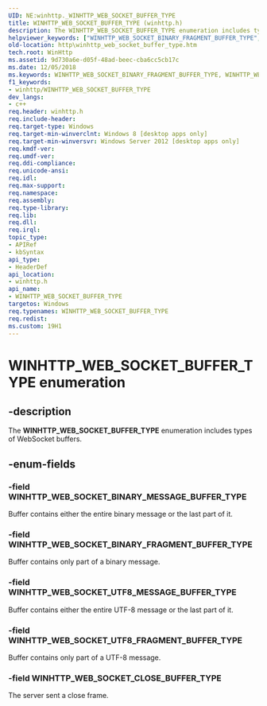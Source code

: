 ```yaml
---
UID: NE:winhttp._WINHTTP_WEB_SOCKET_BUFFER_TYPE
title: WINHTTP_WEB_SOCKET_BUFFER_TYPE (winhttp.h)
description: The WINHTTP_WEB_SOCKET_BUFFER_TYPE enumeration includes types of WebSocket buffers.helpviewer_keywords: ["WINHTTP_WEB_SOCKET_BINARY_FRAGMENT_BUFFER_TYPE","WINHTTP_WEB_SOCKET_BINARY_MESSAGE_BUFFER_TYPE","WINHTTP_WEB_SOCKET_BUFFER_TYPE","WINHTTP_WEB_SOCKET_BUFFER_TYPE enumeration [HTTP]","WINHTTP_WEB_SOCKET_CLOSE_BUFFER_TYPE","WINHTTP_WEB_SOCKET_UTF8_FRAGMENT_BUFFER_TYPE","WINHTTP_WEB_SOCKET_UTF8_MESSAGE_BUFFER_TYPE","http.winhttp_web_socket_buffer_type","winhttp/WINHTTP_WEB_SOCKET_BINARY_FRAGMENT_BUFFER_TYPE","winhttp/WINHTTP_WEB_SOCKET_BINARY_MESSAGE_BUFFER_TYPE","winhttp/WINHTTP_WEB_SOCKET_BUFFER_TYPE","winhttp/WINHTTP_WEB_SOCKET_CLOSE_BUFFER_TYPE","winhttp/WINHTTP_WEB_SOCKET_UTF8_FRAGMENT_BUFFER_TYPE","winhttp/WINHTTP_WEB_SOCKET_UTF8_MESSAGE_BUFFER_TYPE"]
old-location: http\winhttp_web_socket_buffer_type.htm
tech.root: WinHttp
ms.assetid: 9d730a6e-d05f-48ad-beec-cba6cc5cb17c
ms.date: 12/05/2018
ms.keywords: WINHTTP_WEB_SOCKET_BINARY_FRAGMENT_BUFFER_TYPE, WINHTTP_WEB_SOCKET_BINARY_MESSAGE_BUFFER_TYPE, WINHTTP_WEB_SOCKET_BUFFER_TYPE, WINHTTP_WEB_SOCKET_BUFFER_TYPE enumeration [HTTP], WINHTTP_WEB_SOCKET_CLOSE_BUFFER_TYPE, WINHTTP_WEB_SOCKET_UTF8_FRAGMENT_BUFFER_TYPE, WINHTTP_WEB_SOCKET_UTF8_MESSAGE_BUFFER_TYPE, http.winhttp_web_socket_buffer_type, winhttp/WINHTTP_WEB_SOCKET_BINARY_FRAGMENT_BUFFER_TYPE, winhttp/WINHTTP_WEB_SOCKET_BINARY_MESSAGE_BUFFER_TYPE, winhttp/WINHTTP_WEB_SOCKET_BUFFER_TYPE, winhttp/WINHTTP_WEB_SOCKET_CLOSE_BUFFER_TYPE, winhttp/WINHTTP_WEB_SOCKET_UTF8_FRAGMENT_BUFFER_TYPE, winhttp/WINHTTP_WEB_SOCKET_UTF8_MESSAGE_BUFFER_TYPE
f1_keywords:
- winhttp/WINHTTP_WEB_SOCKET_BUFFER_TYPE
dev_langs:
- c++
req.header: winhttp.h
req.include-header: 
req.target-type: Windows
req.target-min-winverclnt: Windows 8 [desktop apps only]
req.target-min-winversvr: Windows Server 2012 [desktop apps only]
req.kmdf-ver: 
req.umdf-ver: 
req.ddi-compliance: 
req.unicode-ansi: 
req.idl: 
req.max-support: 
req.namespace: 
req.assembly: 
req.type-library: 
req.lib: 
req.dll: 
req.irql: 
topic_type:
- APIRef
- kbSyntax
api_type:
- HeaderDef
api_location:
- winhttp.h
api_name:
- WINHTTP_WEB_SOCKET_BUFFER_TYPE
targetos: Windows
req.typenames: WINHTTP_WEB_SOCKET_BUFFER_TYPE
req.redist: 
ms.custom: 19H1
---
```


# WINHTTP_WEB_SOCKET_BUFFER_TYPE enumeration


## -description


The <b>WINHTTP_WEB_SOCKET_BUFFER_TYPE</b> enumeration includes types of WebSocket buffers.


## -enum-fields




### -field WINHTTP_WEB_SOCKET_BINARY_MESSAGE_BUFFER_TYPE

Buffer contains either the entire binary message or the last part of it.


### -field WINHTTP_WEB_SOCKET_BINARY_FRAGMENT_BUFFER_TYPE

Buffer contains only part of a binary message.


### -field WINHTTP_WEB_SOCKET_UTF8_MESSAGE_BUFFER_TYPE

Buffer contains either the entire UTF-8 message or the last part of it.


### -field WINHTTP_WEB_SOCKET_UTF8_FRAGMENT_BUFFER_TYPE

Buffer contains only part of a UTF-8 message.


### -field WINHTTP_WEB_SOCKET_CLOSE_BUFFER_TYPE

The server sent a close frame.

